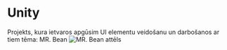# Unity
Projekts, kura ietvaros apgūsim UI elementu veidošanu un darbošanos ar tiem tēma: MR. Bean
![MR. Bean attēls](https://www.pngall.com/wp-content/uploads/5/Cartoon-Mr.-Bean-PNG.png)
